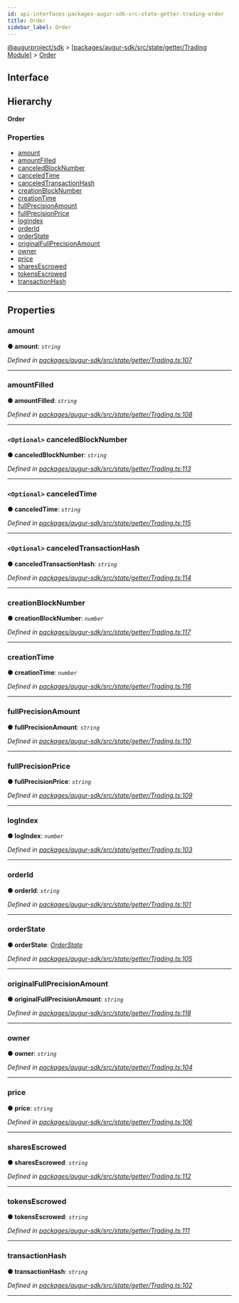 ```yaml
---
id: api-interfaces-packages-augur-sdk-src-state-getter-trading-order
title: Order
sidebar_label: Order
---
```


[@augurproject/sdk](api-readme.md) > [[packages/augur-sdk/src/state/getter/Trading Module]](api-modules-packages-augur-sdk-src-state-getter-trading-module.md) > [Order](api-interfaces-packages-augur-sdk-src-state-getter-trading-order.md)

## Interface

## Hierarchy

**Order**

### Properties

* [amount](api-interfaces-packages-augur-sdk-src-state-getter-trading-order.md#amount)
* [amountFilled](api-interfaces-packages-augur-sdk-src-state-getter-trading-order.md#amountfilled)
* [canceledBlockNumber](api-interfaces-packages-augur-sdk-src-state-getter-trading-order.md#canceledblocknumber)
* [canceledTime](api-interfaces-packages-augur-sdk-src-state-getter-trading-order.md#canceledtime)
* [canceledTransactionHash](api-interfaces-packages-augur-sdk-src-state-getter-trading-order.md#canceledtransactionhash)
* [creationBlockNumber](api-interfaces-packages-augur-sdk-src-state-getter-trading-order.md#creationblocknumber)
* [creationTime](api-interfaces-packages-augur-sdk-src-state-getter-trading-order.md#creationtime)
* [fullPrecisionAmount](api-interfaces-packages-augur-sdk-src-state-getter-trading-order.md#fullprecisionamount)
* [fullPrecisionPrice](api-interfaces-packages-augur-sdk-src-state-getter-trading-order.md#fullprecisionprice)
* [logIndex](api-interfaces-packages-augur-sdk-src-state-getter-trading-order.md#logindex)
* [orderId](api-interfaces-packages-augur-sdk-src-state-getter-trading-order.md#orderid)
* [orderState](api-interfaces-packages-augur-sdk-src-state-getter-trading-order.md#orderstate)
* [originalFullPrecisionAmount](api-interfaces-packages-augur-sdk-src-state-getter-trading-order.md#originalfullprecisionamount)
* [owner](api-interfaces-packages-augur-sdk-src-state-getter-trading-order.md#owner)
* [price](api-interfaces-packages-augur-sdk-src-state-getter-trading-order.md#price)
* [sharesEscrowed](api-interfaces-packages-augur-sdk-src-state-getter-trading-order.md#sharesescrowed)
* [tokensEscrowed](api-interfaces-packages-augur-sdk-src-state-getter-trading-order.md#tokensescrowed)
* [transactionHash](api-interfaces-packages-augur-sdk-src-state-getter-trading-order.md#transactionhash)

---

## Properties

<a id="amount"></a>

###  amount

**● amount**: *`string`*

*Defined in [packages/augur-sdk/src/state/getter/Trading.ts:107](https://github.com/AugurProject/augur/blob/0ea8996003/packages/augur-sdk/src/state/getter/Trading.ts#L107)*

___
<a id="amountfilled"></a>

###  amountFilled

**● amountFilled**: *`string`*

*Defined in [packages/augur-sdk/src/state/getter/Trading.ts:108](https://github.com/AugurProject/augur/blob/0ea8996003/packages/augur-sdk/src/state/getter/Trading.ts#L108)*

___
<a id="canceledblocknumber"></a>

### `<Optional>` canceledBlockNumber

**● canceledBlockNumber**: *`string`*

*Defined in [packages/augur-sdk/src/state/getter/Trading.ts:113](https://github.com/AugurProject/augur/blob/0ea8996003/packages/augur-sdk/src/state/getter/Trading.ts#L113)*

___
<a id="canceledtime"></a>

### `<Optional>` canceledTime

**● canceledTime**: *`string`*

*Defined in [packages/augur-sdk/src/state/getter/Trading.ts:115](https://github.com/AugurProject/augur/blob/0ea8996003/packages/augur-sdk/src/state/getter/Trading.ts#L115)*

___
<a id="canceledtransactionhash"></a>

### `<Optional>` canceledTransactionHash

**● canceledTransactionHash**: *`string`*

*Defined in [packages/augur-sdk/src/state/getter/Trading.ts:114](https://github.com/AugurProject/augur/blob/0ea8996003/packages/augur-sdk/src/state/getter/Trading.ts#L114)*

___
<a id="creationblocknumber"></a>

###  creationBlockNumber

**● creationBlockNumber**: *`number`*

*Defined in [packages/augur-sdk/src/state/getter/Trading.ts:117](https://github.com/AugurProject/augur/blob/0ea8996003/packages/augur-sdk/src/state/getter/Trading.ts#L117)*

___
<a id="creationtime"></a>

###  creationTime

**● creationTime**: *`number`*

*Defined in [packages/augur-sdk/src/state/getter/Trading.ts:116](https://github.com/AugurProject/augur/blob/0ea8996003/packages/augur-sdk/src/state/getter/Trading.ts#L116)*

___
<a id="fullprecisionamount"></a>

###  fullPrecisionAmount

**● fullPrecisionAmount**: *`string`*

*Defined in [packages/augur-sdk/src/state/getter/Trading.ts:110](https://github.com/AugurProject/augur/blob/0ea8996003/packages/augur-sdk/src/state/getter/Trading.ts#L110)*

___
<a id="fullprecisionprice"></a>

###  fullPrecisionPrice

**● fullPrecisionPrice**: *`string`*

*Defined in [packages/augur-sdk/src/state/getter/Trading.ts:109](https://github.com/AugurProject/augur/blob/0ea8996003/packages/augur-sdk/src/state/getter/Trading.ts#L109)*

___
<a id="logindex"></a>

###  logIndex

**● logIndex**: *`number`*

*Defined in [packages/augur-sdk/src/state/getter/Trading.ts:103](https://github.com/AugurProject/augur/blob/0ea8996003/packages/augur-sdk/src/state/getter/Trading.ts#L103)*

___
<a id="orderid"></a>

###  orderId

**● orderId**: *`string`*

*Defined in [packages/augur-sdk/src/state/getter/Trading.ts:101](https://github.com/AugurProject/augur/blob/0ea8996003/packages/augur-sdk/src/state/getter/Trading.ts#L101)*

___
<a id="orderstate"></a>

###  orderState

**● orderState**: *[OrderState](api-enums-packages-augur-sdk-src-state-getter-trading-orderstate.md)*

*Defined in [packages/augur-sdk/src/state/getter/Trading.ts:105](https://github.com/AugurProject/augur/blob/0ea8996003/packages/augur-sdk/src/state/getter/Trading.ts#L105)*

___
<a id="originalfullprecisionamount"></a>

###  originalFullPrecisionAmount

**● originalFullPrecisionAmount**: *`string`*

*Defined in [packages/augur-sdk/src/state/getter/Trading.ts:118](https://github.com/AugurProject/augur/blob/0ea8996003/packages/augur-sdk/src/state/getter/Trading.ts#L118)*

___
<a id="owner"></a>

###  owner

**● owner**: *`string`*

*Defined in [packages/augur-sdk/src/state/getter/Trading.ts:104](https://github.com/AugurProject/augur/blob/0ea8996003/packages/augur-sdk/src/state/getter/Trading.ts#L104)*

___
<a id="price"></a>

###  price

**● price**: *`string`*

*Defined in [packages/augur-sdk/src/state/getter/Trading.ts:106](https://github.com/AugurProject/augur/blob/0ea8996003/packages/augur-sdk/src/state/getter/Trading.ts#L106)*

___
<a id="sharesescrowed"></a>

###  sharesEscrowed

**● sharesEscrowed**: *`string`*

*Defined in [packages/augur-sdk/src/state/getter/Trading.ts:112](https://github.com/AugurProject/augur/blob/0ea8996003/packages/augur-sdk/src/state/getter/Trading.ts#L112)*

___
<a id="tokensescrowed"></a>

###  tokensEscrowed

**● tokensEscrowed**: *`string`*

*Defined in [packages/augur-sdk/src/state/getter/Trading.ts:111](https://github.com/AugurProject/augur/blob/0ea8996003/packages/augur-sdk/src/state/getter/Trading.ts#L111)*

___
<a id="transactionhash"></a>

###  transactionHash

**● transactionHash**: *`string`*

*Defined in [packages/augur-sdk/src/state/getter/Trading.ts:102](https://github.com/AugurProject/augur/blob/0ea8996003/packages/augur-sdk/src/state/getter/Trading.ts#L102)*

___


